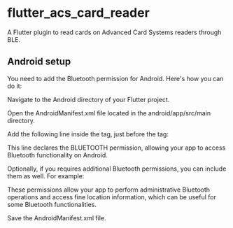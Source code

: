 # flutter_acs_card_reader

A Flutter plugin to read cards on Advanced Card Systems readers through BLE.

## Android setup

You need to add the Bluetooth permission for Android. Here's how you can do it:

Navigate to the Android directory of your Flutter project.

Open the AndroidManifest.xml file located in the android/app/src/main directory.

Add the following line inside the <manifest> tag, just before the <application> tag:

<uses-permission android:name="android.permission.BLUETOOTH" />

This line declares the BLUETOOTH permission, allowing your app to access Bluetooth functionality on Android.

Optionally, if you requires additional Bluetooth permissions, you can include them as well. For example:

<uses-permission android:name="android.permission.BLUETOOTH_ADMIN" />
<uses-permission android:name="android.permission.ACCESS_FINE_LOCATION" />

These permissions allow your app to perform administrative Bluetooth operations and access fine location information, which can be useful for some Bluetooth functionalities.

Save the AndroidManifest.xml file.
